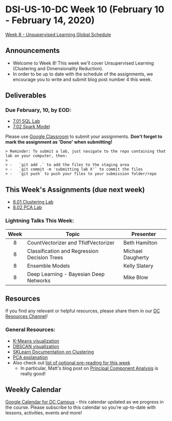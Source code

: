 # DSI-US-10-DC Week 10 (February 10 - February 14, 2020)

[Week 8 - Unsupervised Learning Global Schedule](https://git.generalassemb.ly/DSI-US-10/course-info#week-8---unsupervised-learning-february-10---february-14)

## Announcements

-   Welcome to Week 8! This week we'll cover Unsupervised Learning (Clustering and Dimensionality Reduction).
-   In order to be up to date with the schedule of the assignments, we encourage you to write and submit blog post number 4 this week.

## Deliverables

### **Due February, 10, by EOD:**

-   [7.01 SQL Lab](https://git.generalassemb.ly/DSI-US-10/7.01-lab-sql)
-   [7.02 Spark Model](https://git.generalassemb.ly/DSI-US-10/7.02-lab-spark-model)

Please use [Google Classroom](https://classroom.google.com) to submit your assignments. **Don't forget to mark the assignment as 'Done' when submitting!**

    > Reminder: To submit a lab, just navigate to the repo containing that lab on your computer, then:
    >
    > -   `git add .` to add the files to the staging area
    > -   `git commit -m 'submitting lab X'` to commit the files
    > -   `git push` to push your files to your submission folder/repo

## This Week's Assignments (due next week)

-   [8.01 Clustering Lab](www.LinkToLab.com)
-   [8.02 PCA Lab](www.LinkToLab.com)

### Lightning Talks This Week:

| Week | Topic                                        | Presenter         |
| :--: | -------------------------------------------- | ----------------- |
|   8  | CountVectorizer and TfidfVectorizer          | Beth Hamilton     |
|   8  | Classification and Regression Decision Trees | Michael Daugherty |
|   8  | Ensemble Models                              | Kelly Slatery     |
|   8  | Deep Learning - Bayesian Deep Networks       | Mike Blow         |

## Resources

If you find any relevant or helpful resources, please share them in our [DC Resources Channel](https://app.slack.com/client/T0351JZQ0/CQME38U82)!

### General Resources:

-   [K-Means visualization](https://www.naftaliharris.com/blog/visualizing-k-means-clustering/)
-   [DBSCAN visualization](https://www.naftaliharris.com/blog/visualizing-dbscan-clustering/)
-   [SKLearn Documentation on Clustering](https://scikit-learn.org/stable/modules/clustering.html)
-   [PCA explanation](http://www.math.union.edu/~jaureguj/PCA.pdf)
-   Also check out [list of optional pre-reading for this week](https://git.generalassemb.ly/DSI-US-10/dsi-weekly/blob/master/08-unsupervised-learning/prep-and-reading.md)
    -   In particular, Matt's blog post on [Principal Component Analysis](https://medium.com/towards-data-science/a-one-stop-shop-for-principal-component-analysis-5582fb7e0a9c) is really good!

## Weekly Calendar

[Google Calendar for DC Campus](https://calendar.google.com/calendar?cid=Z2VuZXJhbGFzc2VtYi5seV9jbGFzc3Jvb21jNjIzY2NhNkBncm91cC5jYWxlbmRhci5nb29nbGUuY29t) - this calendar updated as we progress in the course. Please subscribe to this calendar so you're up-to-date with lessons, activities, events and more!
